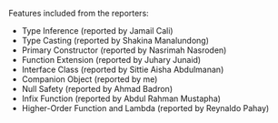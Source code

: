 Features included from the reporters:
- Type Inference (reported by Jamail Cali)
- Type Casting (reported by Shakina Manalundong)
- Primary Constructor (reported by Nasrimah Nasroden)
- Function Extension (reported by Juhary Junaid)
- Interface Class (reported by Sittie Aisha Abdulmanan)
- Companion Object (reported by me)
- Null Safety (reported by Ahmad Badron)
- Infix Function (reported by Abdul Rahman Mustapha)
- Higher-Order Function and Lambda (reported by Reynaldo Pahay)
